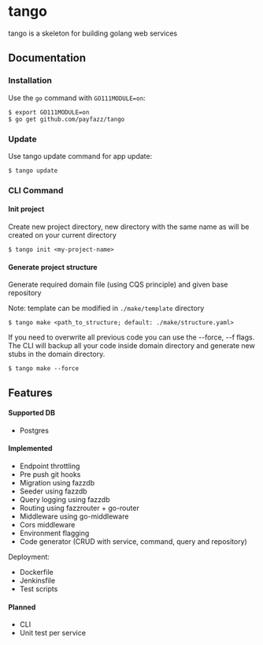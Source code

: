 # tango

tango is a skeleton for building golang web services

## Documentation

### Installation

Use the `go` command with `GO111MODULE=on`:

```
$ export GO111MODULE=on 
$ go get github.com/payfazz/tango
```

### Update

Use tango update command for app update:

```
$ tango update
```

### CLI Command

#### Init project

Create new project directory, new directory with the same name as <my-project-name> will be created on your current directory

```
$ tango init <my-project-name>
```

#### Generate project structure

Generate required domain file (using CQS principle) and given base repository

Note: template can be modified in `./make/template` directory

```
$ tango make <path_to_structure; default: ./make/structure.yaml>
```

If you need to overwrite all previous code you can use the --force, --f flags. The CLI will backup all your code inside domain directory and generate new stubs in the domain directory.

```
$ tango make --force
```

## Features

#### Supported DB

- Postgres

#### Implemented

- Endpoint throttling
- Pre push git hooks
- Migration using fazzdb
- Seeder using fazzdb
- Query logging using fazzdb
- Routing using fazzrouter + go-router
- Middleware using go-middleware
- Cors middleware
- Environment flagging
- Code generator (CRUD with service, command, query and repository)

Deployment:
- Dockerfile
- Jenkinsfile
- Test scripts

#### Planned

- CLI
- Unit test per service
